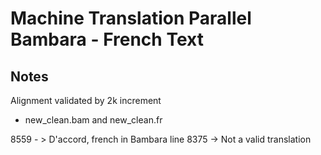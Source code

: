 # Machine Translation Parallel Bambara - French Text

## Notes

Alignment validated by 2k increment
- new_clean.bam and new_clean.fr

8559 - > D'accord, french in Bambara line
8375 -> Not a valid translation